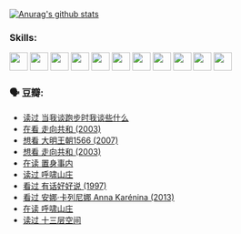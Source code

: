 
[![Anurag's github stats](https://github-readme-stats.vercel.app/api?username=w940853815)](https://github.com/anuraghazra/github-readme-stats)

### Skills:

<code><img height="32" src="https://cdn.jsdelivr.net/npm/simple-icons@v5/icons/python.svg"></code>
<code><img height="32" src="https://cdn.jsdelivr.net/npm/simple-icons@v5/icons/javascript.svg"></code>
<code><img height="32" src="https://cdn.jsdelivr.net/npm/simple-icons@v5/icons/django.svg"></code>
<code><img height="32" src="https://cdn.jsdelivr.net/npm/simple-icons@v5/icons/flask.svg"></code>
<code><img height="32" src="https://cdn.jsdelivr.net/npm/simple-icons@v5/icons/vuetify.svg"></code>
<code><img height="32" src="https://cdn.jsdelivr.net/npm/simple-icons@v5/icons/git.svg"></code>
<code><img height="32" src="https://cdn.jsdelivr.net/npm/simple-icons@v5/icons/docker.svg"></code>
<code><img height="32" src="https://cdn.jsdelivr.net/npm/simple-icons@v5/icons/postgresql.svg"></code>
<code><img height="32" src="https://cdn.jsdelivr.net/npm/simple-icons@v5/icons/elasticsearch.svg"></code>
<code><img height="32" src="https://cdn.jsdelivr.net/npm/simple-icons@v5/icons/macos.svg"></code>
<code><img height="32" src="https://cdn.jsdelivr.net/npm/simple-icons@v5/icons/linux.svg"></code>

### 🗣 豆瓣:

<!-- DOUBAN-ACTIVITIES:START -->
- [读过 当我谈跑步时我谈些什么](https://www.douban.com/people/136069238/status/3715422296/?_i=41752238)
- [在看 走向共和‎ (2003)](https://www.douban.com/people/136069238/status/3711470443/?_i=41752238)
- [想看 大明王朝1566‎ (2007)](https://www.douban.com/people/136069238/status/3710980213/?_i=41752238)
- [想看 走向共和‎ (2003)](https://www.douban.com/people/136069238/status/3710980002/?_i=41752238)
- [在读 置身事内](https://www.douban.com/people/136069238/status/3710472151/?_i=41752238)
- [读过 呼啸山庄](https://www.douban.com/people/136069238/status/3710470617/?_i=41752238)
- [看过 有话好好说‎ (1997)](https://www.douban.com/people/136069238/status/3709833172/?_i=41752238)
- [看过 安娜·卡列尼娜 Anna Karénina‎ (2013)](https://www.douban.com/people/136069238/status/3708942010/?_i=41752238)
- [在读 呼啸山庄](https://www.douban.com/people/136069238/status/3701626992/?_i=41752238)
- [读过 十三层空间](https://www.douban.com/people/136069238/status/3700755247/?_i=41752238)
<!-- DOUBAN-ACTIVITIES:END -->
<!--
**w940853815/w940853815** is a ✨ _special_ ✨ repository because its `README.md` (this file) appears on your GitHub profile.

Here are some ideas to get you started:

- 🔭 I’m currently working on ...
- 🌱 I’m currently learning ...
- 👯 I’m looking to collaborate on ...
- 🤔 I’m looking for help with ...
- 💬 Ask me about ...
- 📫 How to reach me: ...
- 😄 Pronouns: ...
- ⚡ Fun fact: ...
-->
